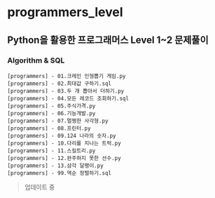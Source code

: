# programmers_level
## Python을 활용한 프로그래머스 Level 1~2 문제풀이

### Algorithm & SQL
```
[programmers] - 01.크레인 인형뽑기 게임.py
[programmers] - 02.최대값 구하기.sql
[programmers] - 03.두 개 뽑아서 더하기.py
[programmers] - 04.모든 레코드 조회하기.sql
[programmers] - 05.주식가격.py
[programmers] - 06.기능개발.py
[programmers] - 07.멀쩡한 사각형.py
[programmers] - 08.프린터.py
[programmers] - 09.124 나라의 숫자.py
[programmers] - 10.다리를 지나는 트럭.py
[programmers] - 11.스킬트리.py
[programmers] - 12.완주하지 못한 선수.py
[programmers] - 13.삼각 달팽이.py
[programmers] - 99.역순 정렬하기.sql
```

> 업데이트 중
